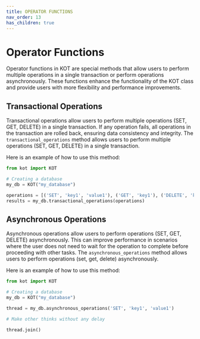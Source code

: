 ```yaml
---
title: OPERATOR FUNCTIONS
nav_order: 13
has_children: true
---
```


# Operator Functions

Operator functions in KOT are special methods that allow users to perform multiple operations in a single transaction or perform operations asynchronously. These functions enhance the functionality of the KOT class and provide users with more flexibility and performance improvements.


## Transactional Operations

Transactional operations allow users to perform multiple operations (SET, GET, DELETE) in a single transaction. If any operation fails, all operations in the transaction are rolled back, ensuring data consistency and integrity. The `transactional_operations` method allows users to perform multiple operations (SET, GET, DELETE) in a single transaction.

Here is an example of how to use this method:

```python
from kot import KOT

# Creating a database
my_db = KOT("my_database")

operations = [('SET', 'key1', 'value1'), ('GET', 'key1'), ('DELETE', 'key1')]
results = my_db.transactional_operations(operations)
```

## Asynchronous Operations

Asynchronous operations allow users to perform operations (SET, GET, DELETE) asynchronously. This can improve performance in scenarios where the user does not need to wait for the operation to complete before proceeding with other tasks. The `asynchronous_operations` method allows users to perform operations (set, get, delete) asynchronously.

Here is an example of how to use this method:

```python
from kot import KOT

# Creating a database
my_db = KOT("my_database")

thread = my_db.asynchronous_operations('SET', 'key1', 'value1')

# Make other thinks without any delay

thread.join()
```
